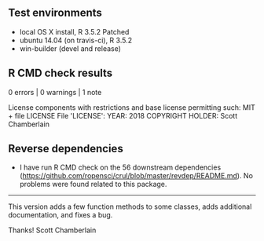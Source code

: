 ## Test environments

* local OS X install, R 3.5.2 Patched
* ubuntu 14.04 (on travis-ci), R 3.5.2
* win-builder (devel and release)

## R CMD check results

0 errors | 0 warnings | 1 note

  License components with restrictions and base license permitting such:
    MIT + file LICENSE
  File 'LICENSE':
    YEAR: 2018
    COPYRIGHT HOLDER: Scott Chamberlain

## Reverse dependencies

* I have run R CMD check on the 56 downstream dependencies
(<https://github.com/ropensci/crul/blob/master/revdep/README.md>).
No problems were found related to this package.

---

This version adds a few function methods to some classes, adds additional documentation, and fixes a bug.

Thanks!
Scott Chamberlain
